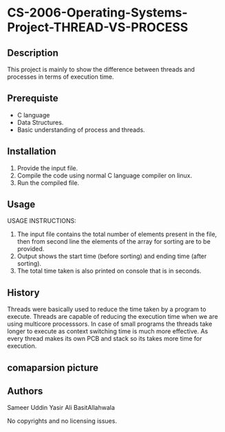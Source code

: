 # CS-2006-Operating-Systems-Project-THREAD-VS-PROCESS

## Description
This project is mainly to show the difference between threads and processes in
terms of execution time.

## Prerequiste
- C language
- Data Structures.
- Basic understanding of process and threads.


## Installation
1. Provide the input file.
2. Compile the code using normal C language compiler on linux.
3. Run the compiled file.

## Usage
USAGE INSTRUCTIONS:
1. The input file contains the total number of elements present in the file, then from 
second line the elements of the array for sorting are to be provided.
2. Output shows the start time (before sorting) and ending time (after sorting).
3. The total time taken is also printed on console that is in seconds. 


## History
Threads were basically used to reduce the time taken by a program to execute. Threads 
are capable of reducing the execution time when we are using multicore processsors.
In case of small programs the threads take longer to execute as context switching time 
is much more effective. As every thread makes its own PCB and stack so its takes more 
time for execution.

## comaparsion picture


## Authors
Sameer Uddin
Yasir Ali
BasitAllahwala

No copyrights and no licensing issues.
